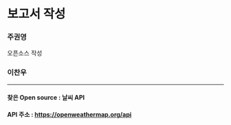# 보고서 작성

### 주권영

오픈소스 작성

### 이찬우<br>
***
#### 찾은 Open source : 날씨 API
#### API 주소 : **https://openweathermap.org/api**
